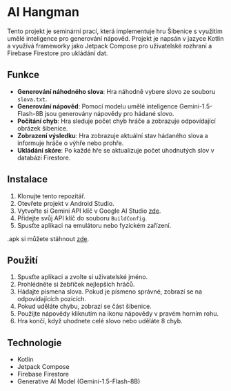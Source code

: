 # AI Hangman

Tento projekt je seminární prací, která implementuje hru Šibenice s využitím umělé inteligence pro generování nápověd. 
Projekt je napsán v jazyce Kotlin a využívá frameworky jako Jetpack Compose pro uživatelské rozhraní a Firebase Firestore pro ukládání dat.

## Funkce

- **Generování náhodného slova**: Hra náhodně vybere slovo ze souboru `slova.txt`.
- **Generování nápověd**: Pomocí modelu umělé inteligence Gemini-1.5-Flash-8B jsou generovány nápovědy pro hádané slovo.
- **Počítání chyb**: Hra sleduje počet chyb hráče a zobrazuje odpovídající obrázek šibenice.
- **Zobrazení výsledku**: Hra zobrazuje aktuální stav hádaného slova a informuje hráče o výhře nebo prohře.
- **Ukládání skóre**: Po každé hře se aktualizuje počet uhodnutých slov v databázi Firestore.

## Instalace

1. Klonujte tento repozitář.
2. Otevřete projekt v Android Studio.
3. Vytvořte si Gemini API klíč v Google AI Studio [zde](https://aistudio.google.com/app/apikey). 
4. Přidejte svůj API klíč do souboru `BuildConfig`.
5. Spusťte aplikaci na emulátoru nebo fyzickém zařízení.


.apk si můžete stáhnout [zde](https://github.com/PetrHorak123/AiHangman/releases).

## Použití

1. Spusťte aplikaci a zvolte si uživatelské jméno.
2. Prohlédněte si žebříček nejlepších hráčů.
3. Hádajte písmena slova. Pokud je písmeno správné, zobrazí se na odpovídajících pozicích.
4. Pokud uděláte chybu, zobrazí se část šibenice.
5. Použijte nápovědy kliknutím na ikonu nápovědy v pravém horním rohu.
6. Hra končí, když uhodnete celé slovo nebo uděláte 8 chyb.

## Technologie

- Kotlin
- Jetpack Compose
- Firebase Firestore
- Generative AI Model (Gemini-1.5-Flash-8B)

